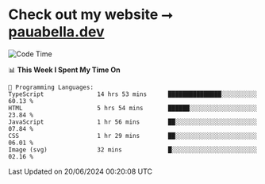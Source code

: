 # Check out my website ⭢ [pauabella.dev](https://pauabella.dev)

<!--START_SECTION:waka-->
![Code Time](http://img.shields.io/badge/Code%20Time-3%2C482%20hrs%2031%20mins-blue)

📊 **This Week I Spent My Time On** 

```text
💬 Programming Languages: 
TypeScript               14 hrs 53 mins      ███████████████░░░░░░░░░░   60.13 % 
HTML                     5 hrs 54 mins       ██████░░░░░░░░░░░░░░░░░░░   23.84 % 
JavaScript               1 hr 56 mins        ██░░░░░░░░░░░░░░░░░░░░░░░   07.84 % 
CSS                      1 hr 29 mins        ██░░░░░░░░░░░░░░░░░░░░░░░   06.01 % 
Image (svg)              32 mins             █░░░░░░░░░░░░░░░░░░░░░░░░   02.16 % 
```


 Last Updated on 20/06/2024 00:20:08 UTC
<!--END_SECTION:waka-->
